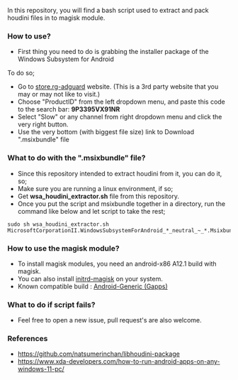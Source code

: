 In this repository, you will find a bash script used to extract and pack houdini files in to magisk module.

### How to use?
- First thing you need to do is grabbing the installer package of the Windows Subsystem for Android

To do so;
- Go to [store.rg-adguard](https://store.rg-adguard.net/) website. (This is a 3rd party website that you may or may not like to visit.)
- Choose "ProductID" from the left dropdown menu, and paste this code to the search bar: **9P3395VX91NR**
- Select "Slow" or any channel from right dropdown menu and click the very right button.
- Use the very bottom (with biggest file size) link to Download ".msixbundle" file

### What to do with the ".msixbundle" file?
- Since this repository intended to extract houdini from it, you can do it, so;
- Make sure you are running a linux environment, if so;
- Get **wsa_houdini_extractor.sh** file from this repository.
- Once you put the script and msixbundle together in a directory, run the command like below and let script to take the rest;
```
sudo sh wsa_houdini_extractor.sh MicrosoftCorporationII.WindowsSubsystemForAndroid_*_neutral_~_*.Msixbundle  
```

### How to use the magisk module?
- To install magisk modules, you need an android-x86 A12.1 build with magisk.
- You can also install [initrd-magisk](https://github.com/HuskyDG/initrd-magisk) on your system.
- Known compatible build : [Android-Generic (Gapps)](https://sourceforge.net/projects/blissos-dev/files/Android-Generic/PC/aosp/gapps/12L/)

### What to do if script fails?
- Feel free to open a new issue, pull request's are also welcome.

### References
- https://github.com/natsumerinchan/libhoudini-package
- https://www.xda-developers.com/how-to-run-android-apps-on-any-windows-11-pc/

